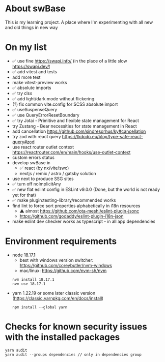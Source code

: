# About swBase

This is my learning project.
A place where I'm experimenting with all new and old things in new way

# On my list
- ✅ use fine https://swapi.info/ (in the place of a little slow https://swapi.dev/)
- ✅ add vitest and tests
- add more test
- make vitest-preview works
- ✅ absolute imports
- ✅ try clsx
- ✅ add light/dark mode without flickering
- (?) fix common vite.config for SCSS absolute import
- ✅ useSuspenseQuery
- ✅ use QueryErrorResetBoundary
- ✅ try Jotai - Primitive and flexible state management for React
- try Zustang - Bear necessities for state management in React
- add cancellation https://github.com/sindresorhus/ky#cancellation
- try zod with react query https://tkdodo.eu/blog/type-safe-react-query#zod
- use react router outlet context https://reactrouter.com/en/main/hooks/use-outlet-context
- custom errors status
- develop swBase in 
  - ✅ react (by nx/vite/swc)
  - nextjs / remix / astro / gatsby solution
- use next to produce SSG sites
- ✅ turn off noImplicitAny
- ✅ new flat eslint config in ESLint v9.0.0 (Done, but the world is not ready yet for that)
- ✅ make plugin:testing-library/recommended works
- find lint to force sort properties alphabetically in i18n resources
  - ⚠️ almost https://github.com/ota-meshi/eslint-plugin-jsonc
  - https://github.com/godaddy/eslint-plugin-i18n-json
- make eslint dev checker works as typescript - in all app dependencies

# Environment requirements

- node 18.17.1
  - best with windows version switcher: https://github.com/coreybutler/nvm-windows
  - mac/linux: https://github.com/nvm-sh/nvm
  ```
  nvm install 18.17.1
  nvm use 18.17.1
  ```
- yarn 1.22.19 or some later classic version (https://classic.yarnpkg.com/en/docs/install)
  ```
  npm install --global yarn
  ```

# Checks for known security issues with the installed packages

```
yarn audit
yarn audit --groups dependencies // only in dependencies group
```
